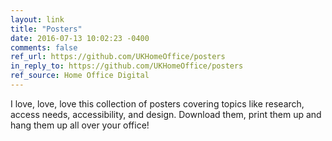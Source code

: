 ```yaml
---
layout: link
title: "Posters"
date: 2016-07-13 10:02:23 -0400
comments: false
ref_url: https://github.com/UKHomeOffice/posters
in_reply_to: https://github.com/UKHomeOffice/posters
ref_source: Home Office Digital
---
```


I love, love, love this collection of posters covering topics like research, access needs, accessibility, and design. Download them, print them up and hang them up all over your office!
